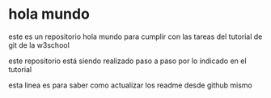 # hola mundo
este es un repositorio hola mundo para cumplir con las tareas del tutorial de git de la w3school

este repositorio está siendo realizado paso a paso por lo indicado en el tutorial 

esta linea es para saber como actualizar los readme desde github mismo
